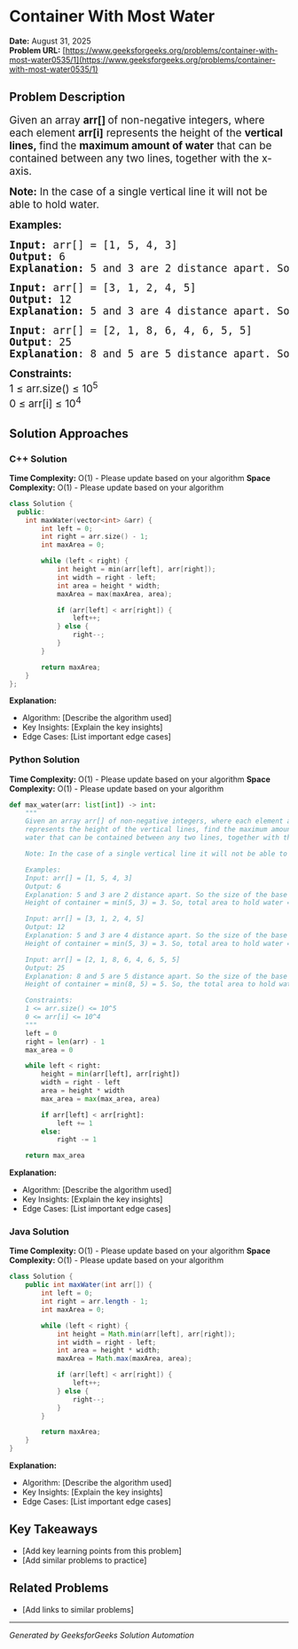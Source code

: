 # Container With Most Water

**Date:** August 31, 2025  
**Problem URL:** [https://www.geeksforgeeks.org/problems/container-with-most-water0535/1](https://www.geeksforgeeks.org/problems/container-with-most-water0535/1)

## Problem Description

<p><span style="font-size: 14pt;">Given an array&nbsp;<strong>arr[]&nbsp;</strong>of non-negative integers, where each element <strong>arr[i]</strong>&nbsp;represents the height of the <strong>vertical lines,&nbsp;</strong>find the <strong>maximum amount of water</strong> that can be contained between any two lines, together with the x-axis.</span></p>
<p><span style="font-size: 14pt;"><strong>Note:</strong> In the case of a single vertical line it will not be able to hold water.</span></p>
<p><span style="font-size: 14pt;"><strong>Examples:</strong></span></p>
<pre><span style="font-size: 14pt;"><strong>Input: </strong>arr[] = [1, 5, 4, 3]
<strong>Output: </strong>6<strong>
Explanation: </strong>5 and 3 are 2 distance apart. So the size of the base is 2. Height of container = min(5, 3) = 3. So, total area to hold water = 3 * 2 = 6.</span></pre>
<pre><span style="font-size: 14pt;"><strong>Input: </strong>arr[] = [3, 1, 2, 4, 5]
<strong>Output: </strong>12<strong>
Explanation: </strong>5 and 3 are 4 distance apart. So the size of the base is 4. Height of container = min(5, 3) = 3. So, total area to hold water = 4 * 3 = 12.</span></pre>
<pre><span style="font-size: 14pt;"><strong>Input</strong>: arr[] = [2, 1, 8, 6, 4, 6, 5, 5]<br /><strong>Output</strong>: 25 <br /><strong>Explanation</strong>: 8 and 5 are 5 distance apart. So the size of the base is 5. Height of container = min(8, 5) = 5. So, the total area to hold water = 5 * 5 = 25.</span></pre>
<p><span style="font-size: 14pt;"><strong>Constraints:</strong><br />1 &le; arr.size() &le; 10<sup>5</sup><br />0 &le; arr[i] &le; 10<sup>4</sup></span></p>

## Solution Approaches

### C++ Solution

**Time Complexity:** O(1) - Please update based on your algorithm
**Space Complexity:** O(1) - Please update based on your algorithm

```cpp
class Solution {
  public:
    int maxWater(vector<int> &arr) {
        int left = 0;
        int right = arr.size() - 1;
        int maxArea = 0;

        while (left < right) {
            int height = min(arr[left], arr[right]);
            int width = right - left;
            int area = height * width;
            maxArea = max(maxArea, area);

            if (arr[left] < arr[right]) {
                left++;
            } else {
                right--;
            }
        }

        return maxArea;
    }
};
```

**Explanation:**
- Algorithm: [Describe the algorithm used]
- Key Insights: [Explain the key insights]
- Edge Cases: [List important edge cases]

### Python Solution

**Time Complexity:** O(1) - Please update based on your algorithm
**Space Complexity:** O(1) - Please update based on your algorithm

```python
def max_water(arr: list[int]) -> int:
    """
    Given an array arr[] of non-negative integers, where each element arr[i]
    represents the height of the vertical lines, find the maximum amount of
    water that can be contained between any two lines, together with the x-axis.

    Note: In the case of a single vertical line it will not be able to hold water.

    Examples:
    Input: arr[] = [1, 5, 4, 3]
    Output: 6
    Explanation: 5 and 3 are 2 distance apart. So the size of the base is 2.
    Height of container = min(5, 3) = 3. So, total area to hold water = 3 * 2 = 6.

    Input: arr[] = [3, 1, 2, 4, 5]
    Output: 12
    Explanation: 5 and 3 are 4 distance apart. So the size of the base is 4.
    Height of container = min(5, 3) = 3. So, total area to hold water = 4 * 3 = 12.

    Input: arr[] = [2, 1, 8, 6, 4, 6, 5, 5]
    Output: 25
    Explanation: 8 and 5 are 5 distance apart. So the size of the base is 5.
    Height of container = min(8, 5) = 5. So, the total area to hold water = 5 * 5 = 25.

    Constraints:
    1 <= arr.size() <= 10^5
    0 <= arr[i] <= 10^4
    """
    left = 0
    right = len(arr) - 1
    max_area = 0

    while left < right:
        height = min(arr[left], arr[right])
        width = right - left
        area = height * width
        max_area = max(max_area, area)

        if arr[left] < arr[right]:
            left += 1
        else:
            right -= 1

    return max_area
```

**Explanation:**
- Algorithm: [Describe the algorithm used]
- Key Insights: [Explain the key insights]
- Edge Cases: [List important edge cases]

### Java Solution

**Time Complexity:** O(1) - Please update based on your algorithm
**Space Complexity:** O(1) - Please update based on your algorithm

```java
class Solution {
    public int maxWater(int arr[]) {
        int left = 0;
        int right = arr.length - 1;
        int maxArea = 0;

        while (left < right) {
            int height = Math.min(arr[left], arr[right]);
            int width = right - left;
            int area = height * width;
            maxArea = Math.max(maxArea, area);

            if (arr[left] < arr[right]) {
                left++;
            } else {
                right--;
            }
        }

        return maxArea;
    }
}
```

**Explanation:**
- Algorithm: [Describe the algorithm used]
- Key Insights: [Explain the key insights]
- Edge Cases: [List important edge cases]

## Key Takeaways

- [Add key learning points from this problem]
- [Add similar problems to practice]

## Related Problems

- [Add links to similar problems]

---
*Generated by GeeksforGeeks Solution Automation*
